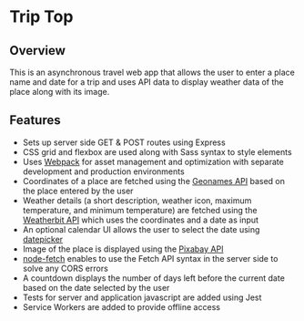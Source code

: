# Trip Top

## Overview
This is an asynchronous travel web app that allows the user to enter a place name and date for a trip and uses API data to display weather data of the place along with its image.  

## Features
* Sets up server side GET & POST routes using Express
* CSS grid and flexbox are used along with Sass syntax to style elements
* Uses [Webpack](https://webpack.js.org) for asset management and optimization with separate development and production environments
* Coordinates of a place are fetched using the [Geonames API](http://www.geonames.org/export/web-services.html) based on the place entered by the user
* Weather details (a short description, weather icon, maximum temperature, and minimum temperature) are fetched using the [Weatherbit API](https://www.weatherbit.io/api/weather-forecast-16-day) which uses the coordinates and a date as input
* An optional calendar UI allows the user to select the date using [datepicker](https://github.com/qodesmith/datepicker)
* Image of the place is displayed using the [Pixabay API](https://pixabay.com/api/docs/)
* [node-fetch](https://github.com/node-fetch/node-fetch) enables to use the Fetch API syntax in the server side to solve any CORS errors
* A countdown displays the number of days left before the current date based on the date selected by the user
* Tests for server and application javascript are added using Jest
* Service Workers are added to provide offline access
